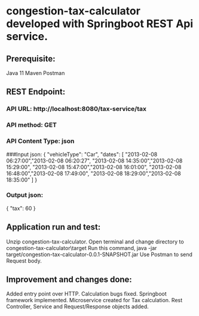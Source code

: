 # congestion-tax-calculator developed with Springboot REST Api service.

## Prerequisite:
Java 11
Maven
Postman

## REST Endpoint:
### API URL: http://localhost:8080/tax-service/tax
### API method: GET
### API Content Type: json

###Input json:
{
    "vehicleType": "Car",
    "dates": [
        "2013-02-08 06:27:00","2013-02-08 06:20:27",
        "2013-02-08 14:35:00","2013-02-08 15:29:00",
        "2013-02-08 15:47:00","2013-02-08 16:01:00",
        "2013-02-08 16:48:00","2013-02-08 17:49:00",
        "2013-02-08 18:29:00","2013-02-08 18:35:00"
    ]
}

### Output json:
{
    "tax": 60
}

## Application run and test:
Unzip congestion-tax-calculator.
Open terminal and change directory to congestion-tax-calculator\target
Run this command, java -jar target/congestion-tax-calculator-0.0.1-SNAPSHOT.jar
Use Postman to send Request body.

## Improvement and changes done:
Added entry point over HTTP.
Calculation bugs fixed.
Springboot framework implemented.
Microservice created for Tax calculation.
Rest Controller, Service and Request/Response objects added.
